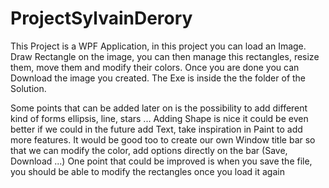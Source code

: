 # ProjectSylvainDerory

This Project is a WPF Application, in this project you can load an Image. Draw Rectangle on the image, 
you can then manage this rectangles, resize them, move them and modify their colors.
Once you are done you can Download the image you created.
The Exe is inside the the folder of the Solution.

Some points that can be added later on is the possibility to add different kind of forms ellipsis, line, stars ...
Adding Shape is nice it could be even better if we could in the future add Text, take inspiration in Paint to add more features.
It would be good too to create our own Window title bar so that we can modify the color, add options directly on the bar (Save, Download ...)
One point that could be improved is when you save the file, you should be able to modify the rectangles once you load it again
